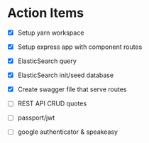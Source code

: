 # Action Items
- [x] Setup yarn workspace
- [x] Setup express app with component routes
- [x] ElasticSearch query
- [x] ElasticSearch init/seed database
- [x] Create swagger file that serve routes
- [ ] REST API CRUD quotes
- [ ] passport/jwt
- [ ] google authenticator & speakeasy







